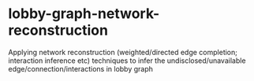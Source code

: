 # lobby-graph-network-reconstruction
Applying network reconstruction (weighted/directed edge completion; interaction inference etc) techniques to infer the undisclosed/unavailable edge/connection/interactions in lobby graph
